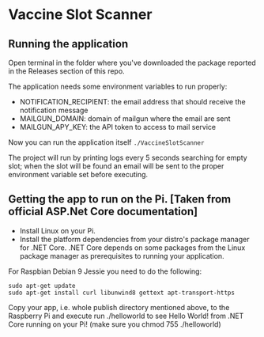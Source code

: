 # Vaccine Slot Scanner

## Running the application

Open terminal in the folder where you've downloaded the package reported in the Releases section of this repo.

The application needs some environment variables to run properly:
* NOTIFICATION_RECIPIENT: the email address that should receive the notification message
* MAILGUN_DOMAIN: domain of mailgun where the email are sent
* MAILGUN_APY_KEY: the API token to access to mail service

Now you can run the application itself `./VaccineSlotScanner`

The project will run by printing logs every 5 seconds searching for empty slot; when the slot will be found an email 
will be sent to the proper environment variable set before executing.

## Getting the app to run on the Pi. [Taken from official ASP.Net Core documentation]

* Install Linux on your Pi.
* Install the platform dependencies from your distro's package manager for .NET Core. .NET Core depends on some packages from the Linux package manager as prerequisites to running your application.

For Raspbian Debian 9 Jessie you need to do the following:
```
sudo apt-get update
sudo apt-get install curl libunwind8 gettext apt-transport-https
```
Copy your app, i.e. whole publish directory mentioned above, to the Raspberry Pi and execute run ./helloworld to see Hello World! from .NET Core running on your Pi! (make sure you chmod 755 ./helloworld)

